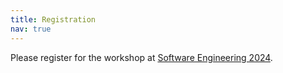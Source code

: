 ```yaml
---
title: Registration
nav: true
---
```


Please register for the workshop at [Software Engineering 2024](https://se2024.se.jku.at/registrierung/). 
